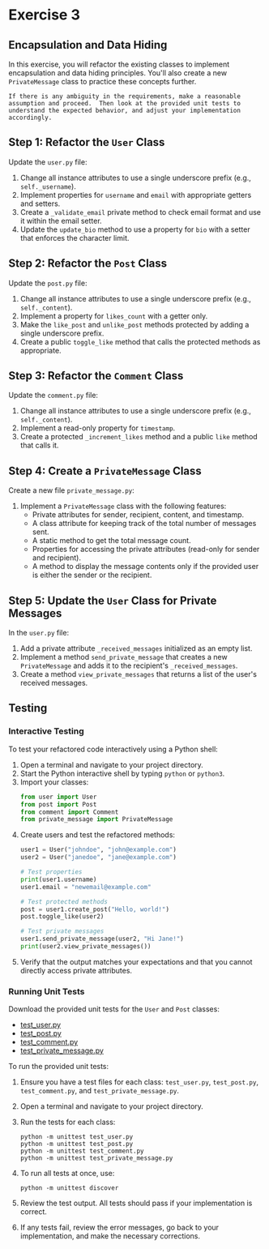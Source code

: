 # Exercise 3

## Encapsulation and Data Hiding

In this exercise, you will refactor the existing classes to implement encapsulation and data hiding principles. You'll also create a new `PrivateMessage` class to practice these concepts further.

```{warning}
If there is any ambiguity in the requirements, make a reasonable assumption and proceed.  Then look at the provided unit tests to understand the expected behavior, and adjust your implementation accordingly.
```

## Step 1: Refactor the `User` Class

Update the `user.py` file:

1. Change all instance attributes to use a single underscore prefix (e.g., `self._username`).
2. Implement properties for `username` and `email` with appropriate getters and setters.
3. Create a `_validate_email` private method to check email format and use it within the email setter.
4. Update the `update_bio` method to use a property for `bio` with a setter that enforces the character limit.

## Step 2: Refactor the `Post` Class

Update the `post.py` file:

1. Change all instance attributes to use a single underscore prefix (e.g., `self._content`).
2. Implement a property for `likes_count` with a getter only.
3. Make the `like_post` and `unlike_post` methods protected by adding a single underscore prefix.
4. Create a public `toggle_like` method that calls the protected methods as appropriate.

## Step 3: Refactor the `Comment` Class

Update the `comment.py` file:

1. Change all instance attributes to use a single underscore prefix (e.g., `self._content`).
2. Implement a read-only property for `timestamp`.
3. Create a protected `_increment_likes` method and a public `like` method that calls it.

## Step 4: Create a `PrivateMessage` Class

Create a new file `private_message.py`:

1. Implement a `PrivateMessage` class with the following features:
   - Private attributes for sender, recipient, content, and timestamp.
   - A class attribute for keeping track of the total number of messages sent.
   - A static method to get the total message count.
   - Properties for accessing the private attributes (read-only for sender and recipient).
   - A method to display the message contents only if the provided user is either the sender or the recipient.

## Step 5: Update the `User` Class for Private Messages

In the `user.py` file:

1. Add a private attribute `_received_messages` initialized as an empty list.
2. Implement a method `send_private_message` that creates a new `PrivateMessage` and adds it to the recipient's `_received_messages`.
3. Create a method `view_private_messages` that returns a list of the user's received messages.

## Testing

### Interactive Testing

To test your refactored code interactively using a Python shell:

1. Open a terminal and navigate to your project directory.
2. Start the Python interactive shell by typing `python` or `python3`.
3. Import your classes:
   ```python
   from user import User
   from post import Post
   from comment import Comment
   from private_message import PrivateMessage
   ```
4. Create users and test the refactored methods:
   ```python
   user1 = User("johndoe", "john@example.com")
   user2 = User("janedoe", "jane@example.com")
   
   # Test properties
   print(user1.username)
   user1.email = "newemail@example.com"
   
   # Test protected methods
   post = user1.create_post("Hello, world!")
   post.toggle_like(user2)
   
   # Test private messages
   user1.send_private_message(user2, "Hi Jane!")
   print(user2.view_private_messages())
   ```
5. Verify that the output matches your expectations and that you cannot directly access private attributes.

### Running Unit Tests

Download the provided unit tests for the `User` and `Post` classes:

- [test_user.py](test_user.py)
- [test_post.py](test_post.py)
- [test_comment.py](test_comment.py)
- [test_private_message.py](test_private_message.py)

To run the provided unit tests:

1. Ensure you have a test files for each class: `test_user.py`, `test_post.py`, `test_comment.py`, and `test_private_message.py`.

2. Open a terminal and navigate to your project directory.

3. Run the tests for each class:
   ```
   python -m unittest test_user.py
   python -m unittest test_post.py
   python -m unittest test_comment.py
   python -m unittest test_private_message.py
   ```

4. To run all tests at once, use:
   ```
   python -m unittest discover
   ```

5. Review the test output. All tests should pass if your implementation is correct.

6. If any tests fail, review the error messages, go back to your implementation, and make the necessary corrections.
